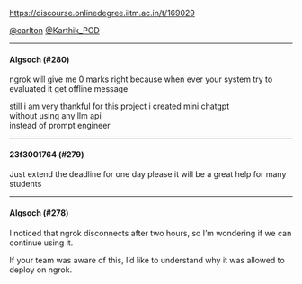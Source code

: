 https://discourse.onlinedegree.iitm.ac.in/t/169029

<a class="mention" href="/u/carlton">@carlton</a> <a class="mention" href="/u/karthik_pod">@Karthik_POD</a></p><hr>

<h4>Algsoch (#280)</h4>
<p>ngrok will give me 0 marks right because when ever your system try to evaluated it get offline message</p>
<p>still i am very thankful for this project i created mini chatgpt<br/>
without using any llm api<br/>
instead of prompt engineer</p><hr>

<h4>23f3001764 (#279)</h4>
<p>Just extend the deadline for one day please it will be a great help for many students</p><hr>

<h4>Algsoch (#278)</h4>
<p>I noticed that ngrok disconnects after two hours, so I’m wondering if we can continue using it.</p>
<p>If your team was aware of this, I’d like to understand why it was allowed to deploy on ngrok.